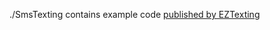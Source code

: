 ./SmsTexting contains example code [published by EZTexting](https://www.eztexting.com/developers/code-examples/rest-sms-api/python)
